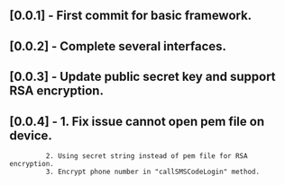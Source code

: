 ## [0.0.1] - First commit for basic framework.
## [0.0.2] - Complete several interfaces.
## [0.0.3] - Update public secret key and support RSA encryption.
## [0.0.4] - 1. Fix issue cannot open pem file on device.
             2. Using secret string instead of pem file for RSA encryption.
             3. Encrypt phone number in "callSMSCodeLogin" method.